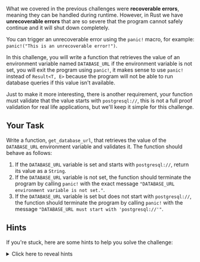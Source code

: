 What we covered in the previous challenges were **recoverable errors**, meaning they can be handled during runtime. However, in Rust we have **unrecoverable errors** that are so severe that the program cannot safely continue and it will shut down completely.

You can trigger an unrecoverable error using the `panic!` macro, for example: `panic!("This is an unrecoverable error!")`.

In this challenge, you will write a function that retrieves the value of an environment variable named `DATABASE_URL` if the environment variable is not set, you will exit the program using `panic!`, it makes sense to use `panic!` instead of `Result<T, E>` because the program will not be able to run database queries if this value isn't available.

Just to make it more interesting, there is another requirement, your function must validate that the value starts with `postgresql://`, this is not a full proof validation for real life applications, but we'll keep it simple for this challenge.

## Your Task

Write a function, `get_database_url`, that retrieves the value of the `DATABASE_URL` environment variable and validates it. The function should behave as follows:

1. If the `DATABASE_URL` variable is set and starts with `postgresql://`, return its value as a `String`.
2. If the `DATABASE_URL` variable is not set, the function should terminate the program by calling `panic!` with the exact message `"DATABASE_URL environment variable is not set."`.
3. If the `DATABASE_URL` variable is set but does not start with `postgresql://`, the function should terminate the program by calling `panic!` with the message `"DATABASE_URL must start with 'postgresql://'"`.

## Hints

If you're stuck, here are some hints to help you solve the challenge:

<details>
  <summary>Click here to reveal hints</summary>

- Use the `std::env::var()` function to retrieve the value of an environment variable. e.g. `std::env::var("DATABASE_URL")`.
- Use the `starts_with` method to check if a string starts with a specific prefix. e.g. `my_string.starts_with("prefix")`.

</details>
